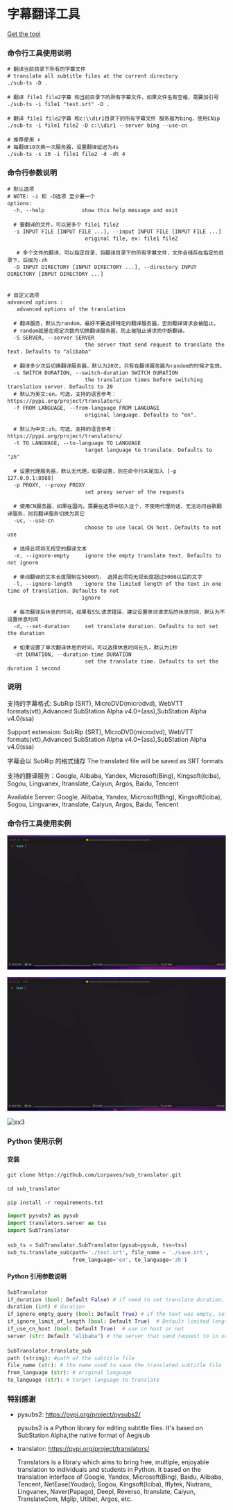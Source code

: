 # 字幕翻译工具

[Get the tool](https://github.com/Lorpaves/sub_translator/releases)

### 命令行工具使用说明

```shell
# 翻译当前目录下所有的字幕文件
# translate all subtitle files at the current directory
./sub-ts -D .

# 翻译 file1 file2字幕 和当前目录下的所有字幕文件，如果文件名有空格，需要加引号
./sub-ts -i file1 "test.srt" -D .

# 翻译 file1 file2字幕 和c:\\dir1目录下的所有字幕文件 服务器为bing，使用CNip
./sub-ts -i file1 file2 -D c:\\dir1 --server bing --use-cn

# 推荐使用 ⬇️
# 每翻译10次换一次服务器，设置翻译延迟为4s
./sub-ts -s 10 -i file1 file2 -d -dt 4
```

### 命令行参数说明

```shell
# 默认选项
# NOTE: -i 和 -D选项 至少要一个
options:
  -h, --help            show this help message and exit

  # 要翻译的文件，可以是多个 file1 file2
  -i INPUT FILE [INPUT FILE ...], --input INPUT FILE [INPUT FILE ...]
                         original file, ex: file1 file2

   # 多个文件的翻译，可以指定目录，将翻译目录下的所有字幕文件，文件会储存在指定的目录下，后缀为-zh
  -D INPUT DIRECTORY [INPUT DIRECTORY ...], --directory INPUT DIRECTORY [INPUT DIRECTORY ...]


# 自定义选项
advanced options :
   advanced options of the translation

  # 翻译服务，默认为random，最好不要选择特定的翻译服务器，否则翻译请求会被阻止。
  # random就是在规定次数内切换翻译服务器，防止被阻止请求而中断翻译。
  -S SERVER, --server SERVER
                         the server that send request to translate the text. Defaults to "alibaba"

  # 翻译多少次后切换翻译服务器，默认为20次，只有在翻译服务器为random的时候才生效。
  -s SWITCH DURATION, --switch-duration SWITCH DURATION
                         the translation times before switching translation server. Defaults to 20
  # 默认为英文:en，可选，支持的语言参考：https://pypi.org/project/translators/
  -f FROM LANGUAGE, --from-language FROM LANGUAGE
                         original language. Defaults to "en".

  # 默认为中文:zh，可选，支持的语言参考：https://pypi.org/project/translators/
  -t TO LANGUAGE, --to-language TO LANGUAGE
                         target language to translate. Defaults to "zh"

  # 设置代理服务器，默认无代理，如要设置，则在命令行末尾加入 [-p 127.0.0.1:8888]
  -p PROXY, --proxy PROXY
                         set proxy server of the requests

  # 使用CN服务器，如果在国内，需要在选项中加入这个，不使用代理的话，无法访问谷歌翻译服务，则将翻译服务切换为其它
  -uc, --use-cn
                         choose to use local CN host. Defaults to not use

  # 选择此项将无视空的翻译文本
  -e, --ignore-empty     ignore the empty translate text. Defaults to not ignore

  # 单词翻译的文本长度限制在5000内， 选择此项将无视长度超过5000以后的文字
  -l, --ignore-length    ignore the limited length of the text in one time of translation. Defaults to not
                        ignore

  # 每次翻译后休息的时间，如果有SSL请求错误，建议设置单词请求后的休息时间，默认为不设置休息时间
  -d, --set-duration     set translate duration. Defaults to not set the duration

  # 如果设置了单次翻译休息的时间，可以选择休息时间长久，默认为1秒
  -dt DURATION, --duration-time DURATION
                         set the translate time. Defaults to set the duration 1 second

```

### 说明

支持的字幕格式: SubRip (SRT), MicroDVD(microdvd), WebVTT formats(vtt),Advanced SubStation Alpha v4.0+(ass),SubStation Alpha v4.0(ssa)

Support extension: SubRip (SRT), MicroDVD(microdvd), WebVTT formats(vtt),Advanced SubStation Alpha v4.0+(ass),SubStation Alpha v4.0(ssa)

字幕会以 SubRip 的格式储存
The translated file will be saved as SRT formats

支持的翻译服务：Google, Alibaba, Yandex, Microsoft(Bing), Kingsoft(Iciba), Sogou, Lingvanex, Itranslate, Caiyun, Argos, Baidu, Tencent

Available Server: Google, Alibaba, Yandex, Microsoft(Bing), Kingsoft(Iciba), Sogou, Lingvanex, Itranslate, Caiyun, Argos, Baidu, Tencent

### 命令行工具使用实例

![ex1](./assets/ex1.gif)

![ex2](./assets/ex2.gif)

![ex3](./assets/ex3.gif)

### Python 使用示例

#### 安装

```shell
git clone https://github.com/Lorpaves/sub_translator.git

cd sub_translator

pip install -r requirements.txt

```

```python
import pysubs2 as pysub
import translators.server as tss
import SubTranslator

sub_ts = SubTranslator.SubTranslator(pysub=pysub, tss=tss)
sub_ts.translate_sub(path='./test.srt', file_name = './save.srt',
                     from_language='en', to_language='zh')

```

#### Python 引用参数说明

```python
SubTranslator
if_duration (bool: Default False) # if need to set translate duration, set this to True
duration (int) # duration
if_ignore_empty_query (bool: Default True) # if the text was empty, set True to ignore the text, else will throw error
if_ignore_limit_of_length (bool: Default True)  # Default limited length is 1500, set to True to ignore the error
if_use_cn_host (bool: Default True)  # use cn host or not
server (str: Default "alibaba") # the server that send request to in order to translate the text

SubTranslator.translate_sub
path (string): #path of the subtitle file
file_name (str): # the name used to save the translated subtitle file
from_language (str): # original language
to_language (str): # target language to translate
```

### 特别感谢

- pysubs2: https://pypi.org/project/pysubs2/

  pysubs2 is a Python library for editing subtitle files.
  It's based on SubStation Alpha,the native format of Aegisub

- translator: https://pypi.org/project/translators/

  Translators is a library which aims to bring free, multiple, enjoyable translation to individuals
  and students in Python. It based on the translation interface of Google, Yandex, Microsoft(Bing),
  Baidu, Alibaba, Tencent, NetEase(Youdao), Sogou, Kingsoft(Iciba), Iflytek, Niutrans, Lingvanex,
  Naver(Papago), Deepl, Reverso, Itranslate, Caiyun, TranslateCom, Mglip, Utibet, Argos, etc.
